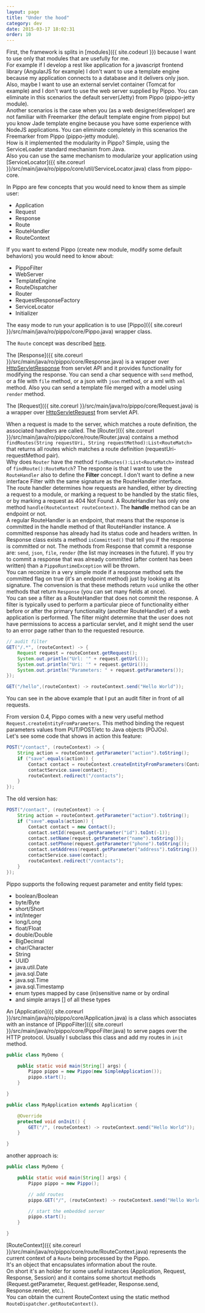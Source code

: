 ```yaml
---
layout: page
title: "Under the hood"
category: dev
date: 2015-03-17 18:02:31
order: 10
---
```


First, the framework is splits in [modules]({{ site.codeurl }}) because I want to use only that modules that are usefully for me.  
For example if I develop a rest like application for a javascript frontend library (AngularJS for example) I don't want to use a template engine because my application connects to a database and it delivers only json.  
Also, maybe I want to use an external servlet container (Tomcat for example) and I don't want to use the web server supplied by Pippo. You can eliminate in this scenarios the default server(Jetty) from Pippo (pippo-jetty module).   
Another scenarios is the case when you (as a web designer/developer) are not familiar with Freemarker (the default template engine from pippo) but you know Jade template engine because you have some experience with NodeJS applications. You can eliminate completely in this scenarios the Freemarker from Pippo (pippo-jetty module).   
How is it implemented the modularity in Pippo? Simple, using the ServiceLoader standard mechanism from Java.  
Also you can use the same mechanism to modularize your application using [ServiceLocator]({{ site.coreurl }}/src/main/java/ro/pippo/core/util/ServiceLocator.java) class from pippo-core.  

In Pippo are few concepts that you would need to know them as simple user:

- Application
- Request
- Response
- Route
- RouteHandler
- RouteContext

If you want to extend Pippo (create new module, modify some default behaviors) you would need to know about:

- PippoFilter
- WebServer
- TemplateEngine
- RouteDispatcher
- Router
- RequestResponseFactory
- ServiceLocator
- Initializer

The easy mode to run your application is to use [Pippo]({{ site.coreurl }}/src/main/java/ro/pippo/core/Pippo.java) wrapper class.  

The `Route` concept was described [here]({{site.url}}/doc/routes.html).

The [Response]({{ site.coreurl }}/src/main/java/ro/pippo/core/Response.java) is a wrapper over [HttpServletResponse](https://tomcat.apache.org/tomcat-7.0-doc/servletapi/javax/servlet/http/HttpServletResponse.html) from servlet API and it provides functionality for modifying the response. You can send a char sequence with `send` method, or a file with `file` method, or a json with `json` method, or a xml with `xml` method. Also you can send a template file merged with a model using `render` method.  

The [Request]({{ site.coreurl }}/src/main/java/ro/pippo/core/Request.java) is a wrapper over [HttpServletRequest](https://tomcat.apache.org/tomcat-7.0-doc/servletapi/javax/servlet/http/HttpServletRequest.html) from servlet API.  

When a request is made to the server, which matches a route definition, the associated handlers are called. The [Router]({{ site.coreurl }}/src/main/java/ro/pippo/core/route/Router.java) contains a method `findRoutes(String requestUri, String requestMethod):List<RouteMatch>` that returns all routes which matches a route definition (requestUri-requestMethod pair).  
Why does `Router` have the method `findRoutes():List<RouteMatch>` instead of `findRoute():RouteMatch`? The response is that I want to use the `RouteHandler` also to define the __Filter__ concept. I don't want to define a new interface Filter with the same signature as the RouteHandler interface.  
The route handler determines how requests are handled, either by directing a request to a module, or marking a request to be handled by the static files, or by marking a request as 404 Not Found.
A RouteHandler has only one method `handle(RouteContext routeContext)`. The __handle__ method can be an endpoint or not.  
A regular RouteHandler is an endpoint, that means that the response is committed in the handle method of that RouteHandler instance. A committed response has already had its status code and headers written. In Response class exists a method `isCommitted()` that tell you if the response is committed or not. The methods from Response that commit a response are: `send`, `json`, `file`, `render` (the list may increases in the future). If you try to commit a response that was already committed (after content has been written) than a `PippoRuntimeException` will be thrown.  
You can reconize in a very simple mode if a response method sets the committed flag on true (it's an endpoint method) just by looking at its signature. The convension is that these methods return `void` unlike the other methods that return `Response` (you can set many fields at once).  
You can see a filter as a RouteHandler that does not commit the response. A filter is typically used to perform a particular piece of functionality either before or after the primary functionality (another RouteHandler) of a web application is performed. The filter might determine that the user does not have permissions to access a particular servlet, and it might send the user to an error page rather than to the requested resource.  

```java
// audit filter
GET("/.*", (routeContext) -> {
	Request request = routeContext.getRequest();
    System.out.println("Url: '" + request.getUrl());
    System.out.println("Uri: '" + request.getUri());
    System.out.println("Parameters: " + request.getParameters());
});

GET("/hello",(routeContext) -> routeContext.send("Hello World"));
```

You can see in the above example that I put an audit filter in front of all requests.

From version 0.4, Pippo comes with a new very useful method `Request.createEntityFromParameters`. This method binding the request parameters values from PUT/POST/etc to Java objects (POJOs).  
Let's see some code that shows in action this feature:

```java
POST("/contact", (routeContext) -> {
	String action = routeContext.getParameter("action").toString();
	if ("save".equals(action)) {
		Contact contact = routeContext.createEntityFromParameters(Contact.class);
		contactService.save(contact);
		routeContext.redirect("/contacts");
	}        
});
```
The old version has:

```java
POST("/contact", (routeContext) -> {
	String action = routeContext.getParameter("action").toString();
    if ("save".equals(action)) {
        Contact contact = new Contact();
        contact.setId(request.getParameter("id").toInt(-1));
        contact.setName(request.getParameter("name").toString());
        contact.setPhone(request.getParameter("phone").toString());
        contact.setAddress(request.getParameter("address").toString());
        contactService.save(contact);
        routeContext.redirect("/contacts");
    }
});                    
```

Pippo supports the following request parameter and entity field types:

- boolean/Boolean
- byte/Byte
- short/Short
- int/Integer
- long/Long
- float/Float
- double/Double
- BigDecimal
- char/Character
- String
- UUID
- java.util.Date
- java.sql.Date
- java.sql.Time
- java.sql.Timestamp
- enum types mapped by case (in)sensitive name or by ordinal
- and simple arrays [] of all these types

An [Application]({{ site.coreurl }}/src/main/java/ro/pippo/core/Application.java) is a class which associates with an instance of [PippoFilter]({{ site.coreurl }}/src/main/java/ro/pippo/core/PippoFilter.java) to serve pages over the HTTP protocol. Usually I subclass this class and add my routes in `init` method.

```java
public class MyDemo {

    public static void main(String[] args) {
        Pippo pippo = new Pippo(new SimpleApplication());
        pippo.start();
    }

}

public class MyApplication extends Application {

    @Override
    protected void onInit() {
        GET("/", (routeContext) -> routeContext.send("Hello World"));        
    }

}
```     

another approach is:  

```java
public class MyDemo {

    public static void main(String[] args) {
        Pippo pippo = new Pippo();

        // add routes
        pippo.GET("/", (routeContext) -> routeContext.send("Hello World"));

        // start the embedded server
        pippo.start();
    }

}
```     

[RouteContext]({{ site.coreurl }}/src/main/java/ro/pippo/core/route/RouteContext.java) represents the current context of a `Route` being processed by the Pippo.  
It's an object that encapsulates information about the route.  
On short it's an holder for some useful instances (Application, Request, Response, Session) and it contains some shortcut methods (Request.getParameter, Request.getHeader, Response.send, Response.render, etc.).  
You can obtain the current RouteContext using the static method `RouteDispatcher.getRouteContext()`.
